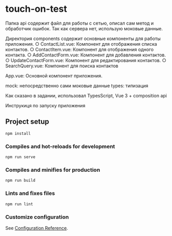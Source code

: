 # touch-on-test

Папка api содержит файл для работы с сетью, описал сам метод и обработчик ошибок. Так как сервера нет, использую моковые данные.

Директория components содержит основные компоненты для работы приложения. 
 ○ ContactList.vue: Компонент для отображения списка контактов.
 ○ ContactItem.vue: Компонент для отображения одного контакта.
 ○ AddContactForm.vue: Компонент для добавления контактов.
 ○ UpdateContactForm.vue: Компонент для редактирования контактов.
 ○ SearchQuery.vue: Компонент для поиска контактов

App.vue: Основной компонент приложения.

mock: непосредственно сами моковые данные
types: типизация

Как сказано в задании, использовал TypesScript, Vue 3 + composition api

Инструкиця по запуску приложения

## Project setup
```
npm install
```

### Compiles and hot-reloads for development
```
npm run serve
```

### Compiles and minifies for production
```
npm run build
```

### Lints and fixes files
```
npm run lint
```

### Customize configuration
See [Configuration Reference](https://cli.vuejs.org/config/).
